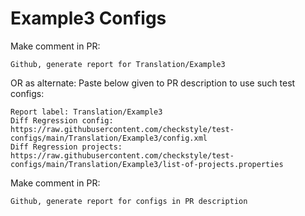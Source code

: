 # Example3 Configs
Make comment in PR:
```
Github, generate report for Translation/Example3
```
OR as alternate:
Paste below given to PR description to use such test configs:
```
Report label: Translation/Example3
Diff Regression config: https://raw.githubusercontent.com/checkstyle/test-configs/main/Translation/Example3/config.xml
Diff Regression projects: https://raw.githubusercontent.com/checkstyle/test-configs/main/Translation/Example3/list-of-projects.properties
```
Make comment in PR:
```
Github, generate report for configs in PR description
```
